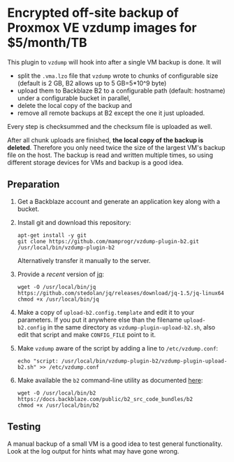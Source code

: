 # Encrypted off-site backup of Proxmox VE vzdump images for $5/month/TB

This plugin to `vzdump` will hook into after a single VM backup is done.
It will 
- split the `.vma.lzo` file that `vzdump` wrote to chunks of configurable size
  (default is 2 GB, B2 allows up to 5 GB=5*10^9 byte)
- upload them to Backblaze B2 to a configurable path (default: hostname)
  under a configurable bucket in parallel,
- delete the local copy of the backup and
- remove all remote backups at B2 except the one it just uploaded.

Every step is checksummed and the checksum file is uploaded as well.

After all chunk uploads are finished, **the local copy of the backup is deleted**.
Therefore you only need twice the size of the largest VM's backup file
on the host. The backup is read and written multiple times, so using different
storage devices for VMs and backup is a good idea.

## Preparation

1. Get a Backblaze account and generate an application key along with a bucket.
1. Install git and download this repository:

     ```
     apt-get install -y git
     git clone https://github.com/mamprogr/vzdump-plugin-b2.git /usr/local/bin/vzdump-plugin-b2
     ```

   Alternatively transfer it manually to the server.
1. Provide a *recent* version of [jq](https://stedolan.github.io/jq/download/):

     ```
     wget -O /usr/local/bin/jq https://github.com/stedolan/jq/releases/download/jq-1.5/jq-linux64
     chmod +x /usr/local/bin/jq
     ```

1. Make a copy of `upload-b2.config.template` and edit it to your parameters.
   If you put it anywhere else than the filename `upload-b2.config` in the
   same directory as `vzdump-plugin-upload-b2.sh`, also edit that script and
   make `CONFIG_FILE` point to it.

1. Make `vzdump` aware of the script by adding a line to `/etc/vzdump.conf`:

     ```
     echo "script: /usr/local/bin/vzdump-plugin-b2/vzdump-plugin-upload-b2.sh" >> /etc/vzdump.conf
     ```

1. Make available the `b2` command-line utility as documented [here](https://www.backblaze.com/b2/docs/quick_command_line.html):

     ```
     wget -O /usr/local/bin/b2 https://docs.backblaze.com/public/b2_src_code_bundles/b2
     chmod +x /usr/local/bin/b2
     ```

## Testing

A manual backup of a small VM is a good idea to test general functionality.
Look at the log output for hints what may have gone wrong.
